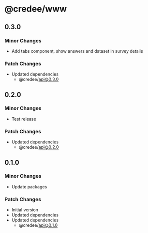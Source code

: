 # @credee/www

## 0.3.0

### Minor Changes

- Add tabs component, show answers and dataset in survey details

### Patch Changes

- Updated dependencies
  - @credee/api@0.3.0

## 0.2.0

### Minor Changes

- Test release

### Patch Changes

- Updated dependencies
  - @credee/api@0.2.0

## 0.1.0

### Minor Changes

- Update packages

### Patch Changes

- Initial version
- Updated dependencies
- Updated dependencies
  - @credee/api@0.1.0
